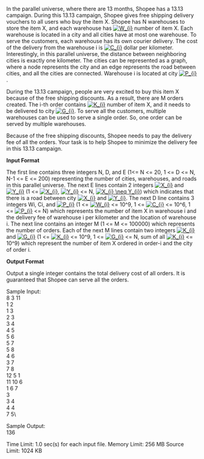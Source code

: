 In the parallel universe, where there are 13 months, Shopee has a 13.13 campaign. During this 13.13 campaign, Shopee gives free shipping delivery vouchers to all users who buy the item X. Shopee has N warehouses to store the item X, and each warehouse has <a href="https://www.codecogs.com/eqnedit.php?latex=W_{i}" target="_blank"><img src="https://latex.codecogs.com/gif.latex?W_{i}" title="W_{i}" /></a> number of item X. Each warehouse is located in a city and all cities have at most one warehouse. To serve the customers, each warehouse has its own courier delivery. The cost of the delivery from the warehouse i is <a href="https://www.codecogs.com/eqnedit.php?latex=C_{i}" target="_blank"><img src="https://latex.codecogs.com/gif.latex?C_{i}" title="C_{i}" /></a> dollar per kilometer. Interestingly, in this parallel universe, the distance between neighboring cities is exactly one kilometer. The cities can be represented as a graph, where a node represents the city and an edge represents the road between cities, and all the cities are connected. Warehouse i is located at city <a href="https://www.codecogs.com/eqnedit.php?latex=P_{i}" target="_blank"><img src="https://latex.codecogs.com/gif.latex?P_{i}" title="P_{i}" /></a>.

During the 13.13 campaign, people are very excited to buy this item X because of the free shipping discounts. As a result, there are M orders created. The i-th order contains <a href="https://www.codecogs.com/eqnedit.php?latex=K_{i}" target="_blank"><img src="https://latex.codecogs.com/gif.latex?K_{i}" title="K_{i}" /></a> number of item X, and it needs to be delivered to city <a href="https://www.codecogs.com/eqnedit.php?latex=G_{i}" target="_blank"><img src="https://latex.codecogs.com/gif.latex?G_{i}" title="G_{i}" /></a>. To serve all the customers, multiple warehouses can be used to serve a single order. So, one order can be served by multiple warehouses.

Because of the free shipping discounts, Shopee needs to pay the delivery fee of all the orders. Your task is to help Shopee to minimize the delivery fee in this 13.13 campaign.

 

**Input Format**

The first line contains three integers N, D, and E (1<= N <= 20, 1 <= D <= N, N-1 <= E <= 200)  representing the number of cities, warehouses, and roads in this parallel universe. The next E lines contain 2 integers <a href="https://www.codecogs.com/eqnedit.php?latex=X_{i}" target="_blank"><img src="https://latex.codecogs.com/gif.latex?X_{i}" title="X_{i}" /></a> and <a href="https://www.codecogs.com/eqnedit.php?latex=Y_{i}" target="_blank"><img src="https://latex.codecogs.com/gif.latex?Y_{i}" title="Y_{i}" /></a> (1 <= <a href="https://www.codecogs.com/eqnedit.php?latex=X_{i}" target="_blank"><img src="https://latex.codecogs.com/gif.latex?X_{i}" title="X_{i}" /></a>, <a href="https://www.codecogs.com/eqnedit.php?latex=Y_{i}" target="_blank"><img src="https://latex.codecogs.com/gif.latex?Y_{i}" title="Y_{i}" /></a> <= N, <a href="https://www.codecogs.com/eqnedit.php?latex=X_{i}&space;\neq&space;Y_{i}" target="_blank"><img src="https://latex.codecogs.com/gif.latex?X_{i}&space;\neq&space;Y_{i}" title="X_{i} \neq Y_{i}" /></a>)  which indicates that there is a road between city <a href="https://www.codecogs.com/eqnedit.php?latex=X_{i}" target="_blank"><img src="https://latex.codecogs.com/gif.latex?X_{i}" title="X_{i}" /></a> and <a href="https://www.codecogs.com/eqnedit.php?latex=Y_{i}" target="_blank"><img src="https://latex.codecogs.com/gif.latex?Y_{i}" title="Y_{i}" /></a>. The next D line contains 3 integers Wi, Ci, and <a href="https://www.codecogs.com/eqnedit.php?latex=P_{i}" target="_blank"><img src="https://latex.codecogs.com/gif.latex?P_{i}" title="P_{i}" /></a> (1 <= <a href="https://www.codecogs.com/eqnedit.php?latex=W_{i}" target="_blank"><img src="https://latex.codecogs.com/gif.latex?W_{i}" title="W_{i}" /></a> <= 10^9, 1 <= <a href="https://www.codecogs.com/eqnedit.php?latex=C_{i}" target="_blank"><img src="https://latex.codecogs.com/gif.latex?C_{i}" title="C_{i}" /></a> <= 10^6, 1 <= <a href="https://www.codecogs.com/eqnedit.php?latex=P_{i}" target="_blank"><img src="https://latex.codecogs.com/gif.latex?P_{i}" title="P_{i}" /></a> <= N)  which represents the number of item X in warehouse i and the delivery fee of warehouse i per kilometer and the location of warehouse i. The next line contains an integer M (1 <= M <= 100000) which represents the number of orders. Each of the next M lines contain two integers <a href="https://www.codecogs.com/eqnedit.php?latex=K_{i}" target="_blank"><img src="https://latex.codecogs.com/gif.latex?K_{i}" title="K_{i}" /></a> and <a href="https://www.codecogs.com/eqnedit.php?latex=G_{i}" target="_blank"><img src="https://latex.codecogs.com/gif.latex?G_{i}" title="G_{i}" /></a> (1 <= <a href="https://www.codecogs.com/eqnedit.php?latex=K_{i}" target="_blank"><img src="https://latex.codecogs.com/gif.latex?K_{i}" title="K_{i}" /></a> <= 10^9, 1 <= <a href="https://www.codecogs.com/eqnedit.php?latex=G_{i}" target="_blank"><img src="https://latex.codecogs.com/gif.latex?G_{i}" title="G_{i}" /></a> <= N, sum of all <a href="https://www.codecogs.com/eqnedit.php?latex=K_{i}" target="_blank"><img src="https://latex.codecogs.com/gif.latex?K_{i}" title="K_{i}" /></a> <= 10^9) which represent the number of item X ordered in order-i and the city of order i.


**Output Format**

Output a single integer contains the total delivery cost of all orders. It is guaranteed that Shopee can serve all the orders.

Sample Input:\
8 3 11\
1 2\
1 3\
2 3\
3 4\
4 5\
5 6\
5 7\
5 8\
4 6\
3 7\
7 8\
12 5 1\
11 10 6\
1 6 7\
3\
3 4\
4 4\
7 5\

Sample Output:\
136


Time Limit:	1.0 sec(s) for each input file.
Memory Limit:	256 MB
Source Limit:	1024 KB